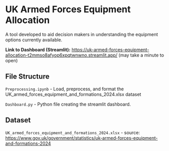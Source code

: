 # UK Armed Forces Equipment Allocation

A tool developed to aid decision makers in understanding the equipment options currently available.

**Link to Dashboard (Streamlit):** https://uk-armed-forces-equipment-allocation-t2mmso8afyop6xpqtwnwno.streamlit.app/ (may take a minute to open)

## File Structure

```Preprocessing.ipynb``` - Load, preprocess, and format the UK_armed_forces_equipment_and_formations_2024.xlsx dataset

```Dashboard.py``` - Python file creating the streamlit dashboard.

## Dataset

```UK_armed_forces_equipment_and_formations_2024.xlsx``` - source: https://www.gov.uk/government/statistics/uk-armed-forces-equipment-and-formations-2024